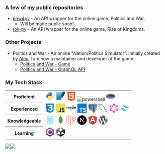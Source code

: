 ### A few of my public repositories
* [pnw4py](https://github.com/ajlee1976/pnw4py) - An API wrapper for the online game, Politics and War.
  * Will be made public soon!
* [rok-py](https://github.com/ajlee1976/rok_py) - An API wrapper for the online game, Rise of Kingdoms.

### Other Projects
* Politics and War - An online "Nation/Politics Simulator". Initially created by [Alex](https://github.com/ajwinchell), I am now a maintainer and developer of the game.  
  * [Politics and War - Game](https://politicsandwar.com/)
  * [Politics and War - GraphQL API](https://api.politicsandwar.com/graphql-playground)

### My Tech Stack
<table>
  <tr>
    <th>Proficient</th>
    <td>
      <img src="https://raw.githubusercontent.com/devicons/devicon/master/icons/python/python-original.svg" alt="python" width="30" height="30"/>
      <img src="https://raw.githubusercontent.com/devicons/devicon/master/icons/sqlite/sqlite-original.svg" alt="sqlite" width="30" height="30"/>
      <img src="https://raw.githubusercontent.com/devicons/devicon/master/icons/html5/html5-original.svg" alt="html5" width="30" height="30"/>
      <img src="https://raw.githubusercontent.com/gist/Xainey/d5bde7d01dcbac51ac951810e94313aa/raw/6c858c46726541b48ddaaebab29c41c07a196394/PowerShell.svg" alt="powershell" width="30" height="30"/>
      <img src="https://raw.githubusercontent.com/devicons/devicon/6910f0503efdd315c8f9b858234310c06e04d9c0/icons/php/php-original.svg" alt="php" width="30" height="30">
    </td>
  </tr>
  <tr>
    <th>Experienced</th>
    <td>
      <img src="https://raw.githubusercontent.com/devicons/devicon/master/icons/css3/css3-original.svg" alt="css" width="30" height="30"/>
      <img src="https://raw.githubusercontent.com/devicons/devicon/master/icons/javascript/javascript-original.svg" alt="javascript" width="30" height="30"/>
      <img src="https://raw.githubusercontent.com/devicons/devicon/ca28c779441053191ff11710fe24a9e6c23690d6/icons/nodejs/nodejs-original-wordmark.svg" alt="node" width="30" height="30"/>
      <img src="https://raw.githubusercontent.com/devicons/devicon/ca28c779441053191ff11710fe24a9e6c23690d6/icons/typescript/typescript-original.svg" alt="typescript" width="30" height="30"/>
      <img src="https://raw.githubusercontent.com/devicons/devicon/master/icons/postgresql/postgresql-original.svg" alt="postgresql" width="30" height="30"/>
      <img src="https://raw.githubusercontent.com/devicons/devicon/master/icons/mysql/mysql-original.svg" alt="mysql" width="30" height="30"/>
      <img src="https://raw.githubusercontent.com/devicons/devicon/master/icons/graphql/graphql-plain.svg" alt="graphql" width="30" height="30"/>
      <img src="https://raw.githubusercontent.com/devicons/devicon/6910f0503efdd315c8f9b858234310c06e04d9c0/icons/tailwindcss/tailwindcss-original.svg" alt="tailwind" width="30" height="30"/>
    </td>
  </tr>
  <tr>
    <th>Knowledgeable</th>
    <td>
      <img src="https://raw.githubusercontent.com/devicons/devicon/master/icons/react/react-original.svg" alt="react" width="30" height="30"/>
      <img src="https://raw.githubusercontent.com/devicons/devicon/master/icons/mongodb/mongodb-original.svg" alt="mongodb" width="30" height="30"/>
      <img src="https://raw.githubusercontent.com/devicons/devicon/6910f0503efdd315c8f9b858234310c06e04d9c0/icons/laravel/laravel-original.svg" alt="laravel" width="30" height="30"/>
      <img src="https://raw.githubusercontent.com/devicons/devicon/master/icons/nextjs/nextjs-original.svg" alt="nextjs" width="30" height="30"/>
      <img src="https://raw.githubusercontent.com/devicons/devicon/ca28c779441053191ff11710fe24a9e6c23690d6/icons/angularjs/angularjs-plain.svg" alt="angular" width="30" height="30"/>
      <img src="https://raw.githubusercontent.com/devicons/devicon/master/icons/wordpress/wordpress-plain.svg" alt="wordpress" width="30" height="30"/>
    </td>
  </tr>
  <tr>
    <th>Learning</th>
    <td>
      <img src="https://raw.githubusercontent.com/devicons/devicon/master/icons/csharp/csharp-original.svg" alt="c#" width="30" height="30"/>
      <img src="https://raw.githubusercontent.com/devicons/devicon/master/icons/unity/unity-original.svg" alt="unity" width="30" height="30"/>
    </td>
  </tr>
</table>

<div style="display: flex; flex-direction: row;" align="center">
  <img align="center" class="img" src="https://github-readme-stats.vercel.app/api?username=ajlee1976&count_private=true&theme=github_dark_dimmed&show_icons=true&rank_icon=github" />
  <img align="center" class="img" src="https://github-readme-stats.vercel.app/api/top-langs/?username=ajlee1976&theme=github_dark_dimmed&langs_count=10" />
</div>
